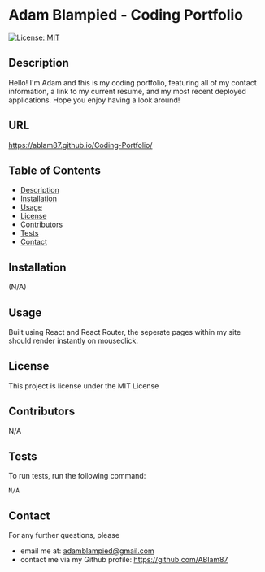 
  # Adam Blampied - Coding Portfolio
  
  [![License: MIT](https://img.shields.io/badge/License-MIT-yellow.svg)](https://opensource.org/licenses/MIT)
  
  ## Description
  
  Hello! I'm Adam and this is my coding portfolio, featuring all of my contact information, a link to my current resume, and my most recent deployed applications. Hope you enjoy having a look around!

  ## URL

  https://ablam87.github.io/Coding-Portfolio/
  
  ## Table of Contents
  
  - [Description](#description)
  - [Installation](#installation)
  - [Usage](#usage)
  - [License](#license)
  - [Contributors](#contributors)
  - [Tests](#tests)
  - [Contact](#contact)
  
  ## Installation
  
  (N/A)
  
  ## Usage
  
  Built using React and React Router, the seperate pages within my site should render instantly on mouseclick.
  
  ## License
  
  This project is license under the MIT License
  
  ## Contributors
  
  N/A
  
  ## Tests
  
  To run tests, run the following command:
  
  ```
  N/A
  ```
  
  ## Contact
  
  For any further questions, please 
  - email me at: adamblampied@gmail.com
  - contact me via my Github profile: https://github.com/ABlam87
   